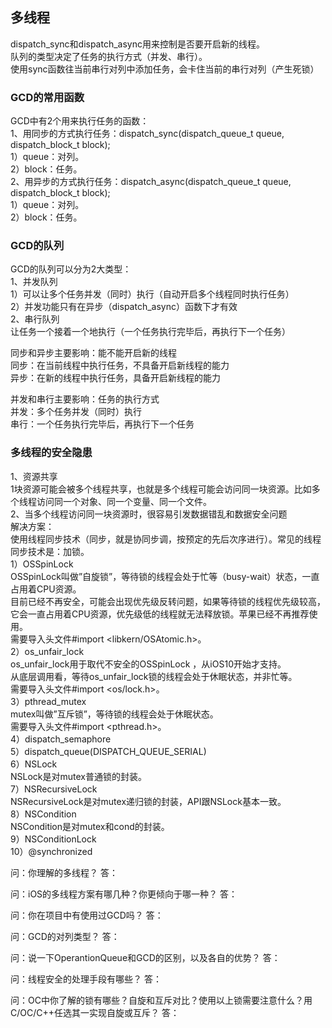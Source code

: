 ##  多线程


dispatch_sync和dispatch_async用来控制是否要开启新的线程。<br/>
队列的类型决定了任务的执行方式（并发、串行）。<br/>
使用sync函数往当前串行对列中添加任务，会卡住当前的串行对列（产生死锁）<br/>


### GCD的常用函数
GCD中有2个用来执行任务的函数：<br/>
1、用同步的方式执行任务：dispatch_sync(dispatch_queue_t queue, dispatch_block_t block); <br/>
1）queue：对列。<br/>
2）block：任务。<br/>
2、用异步的方式执行任务：dispatch_async(dispatch_queue_t queue, dispatch_block_t block); <br/>
1）queue：对列。<br/>
2）block：任务。<br/>


### GCD的队列
GCD的队列可以分为2大类型：<br/>
1、并发队列<br/>
1）可以让多个任务并发（同时）执行（自动开启多个线程同时执行任务）<br/>
2）并发功能只有在异步（dispatch_async）函数下才有效<br/>
2、串行队列<br/>
让任务一个接着一个地执行（一个任务执行完毕后，再执行下一个任务）


同步和异步主要影响：能不能开启新的线程<br/>
同步：在当前线程中执行任务，不具备开启新线程的能力<br/>
异步：在新的线程中执行任务，具备开启新线程的能力<br/>

并发和串行主要影响：任务的执行方式<br/>
并发：多个任务并发（同时）执行<br/>
串行：一个任务执行完毕后，再执行下一个任务<br/>


### 多线程的安全隐患
1、资源共享<br/>
1块资源可能会被多个线程共享，也就是多个线程可能会访问同一块资源。比如多个线程访问同一个对象、同一个变量、同一个文件。<br/>
2、当多个线程访问同一块资源时，很容易引发数据错乱和数据安全问题<br/>
解决方案：<br/>
使用线程同步技术（同步，就是协同步调，按预定的先后次序进行）。常见的线程同步技术是：加锁。<br/>
1）OSSpinLock<br/>
OSSpinLock叫做”自旋锁”，等待锁的线程会处于忙等（busy-wait）状态，一直占用着CPU资源。<br/>
目前已经不再安全，可能会出现优先级反转问题，如果等待锁的线程优先级较高，它会一直占用着CPU资源，优先级低的线程就无法释放锁。苹果已经不再推荐使用。<br/>
需要导入头文件#import <libkern/OSAtomic.h>。<br/>
2）os_unfair_lock<br/>
os_unfair_lock用于取代不安全的OSSpinLock ，从iOS10开始才支持。<br/>
从底层调用看，等待os_unfair_lock锁的线程会处于休眠状态，并非忙等。<br/>
需要导入头文件#import <os/lock.h>。<br/>
3）pthread_mutex<br/>
mutex叫做”互斥锁”，等待锁的线程会处于休眠状态。<br/>
需要导入头文件#import <pthread.h>。<br/>
4）dispatch_semaphore<br/>
5）dispatch_queue(DISPATCH_QUEUE_SERIAL)<br/>
6）NSLock<br/>
NSLock是对mutex普通锁的封装。<br/>
7）NSRecursiveLock<br/>
NSRecursiveLock是对mutex递归锁的封装，API跟NSLock基本一致。<br/>
8）NSCondition<br/>
NSCondition是对mutex和cond的封装。<br/>
9）NSConditionLock<br/>
10）@synchronized<br/>


问：你理解的多线程？
答：


问：iOS的多线程方案有哪几种？你更倾向于哪一种？
答：


问：你在项目中有使用过GCD吗？
答：


问：GCD的对列类型？
答：


问：说一下OperantionQueue和GCD的区别，以及各自的优势？
答：


问：线程安全的处理手段有哪些？
答：


问：OC中你了解的锁有哪些？自旋和互斥对比？使用以上锁需要注意什么？用C/OC/C++任选其一实现自旋或互斥？
答：
